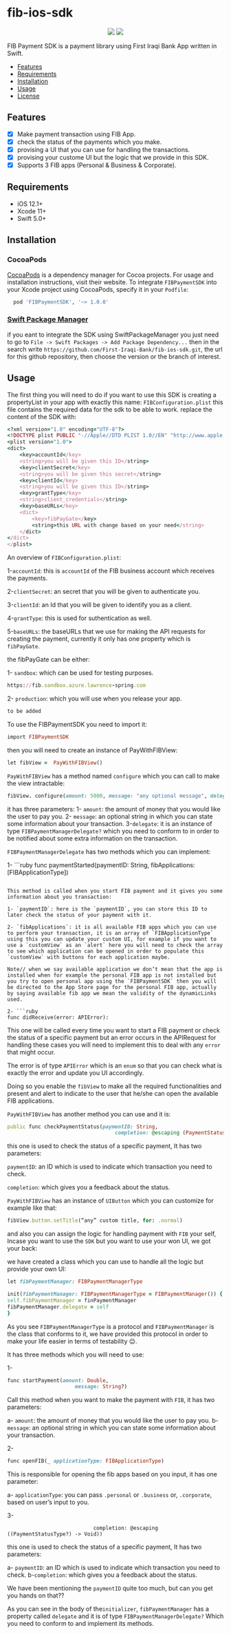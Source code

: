 # fib-ios-sdk

<p align="center">
<a href="https://cocoapods.org/pods/FIBPaymentSDK" alt="FIBPaymentSDK on CocoaPods" title="FIBPaymentSDK on CocoaPods"><img src="https://img.shields.io/cocoapods/v/RxSwift.svg" /></a>
<a href="https://github.com/apple/swift-package-manager" alt="FIBPaymentSDK on Swift Package Manager" title="FIBPaymentSDK on Swift Package Manager"><img src="https://img.shields.io/badge/Swift%20Package%20Manager-compatible-brightgreen.svg" /></a>
</p>

FIB Payment SDK is a payment library using First Iraqi Bank App written in Swift.

- [Features](#features)
- [Requirements](#requirements)
- [Installation](#installation)
- [Usage](#Usage)
- [License](#license)

## Features
- [x] Make payment transaction using FIB App.
- [x] check the status of the payments which you make.
- [x] provising a UI that you can use for handling the transactions.
- [x] provising your custome UI but the logic that we provide in this SDK. 
- [x] Supports 3 FIB apps (Personal & Business & Corporate).

## Requirements

- iOS 12.1+ 
- Xcode 11+
- Swift 5.0+

## Installation

### CocoaPods

[CocoaPods](https://cocoapods.org) is a dependency manager for Cocoa projects. For usage and installation instructions, visit their website. To integrate `FIBPaymentSDK` into your Xcode project using CocoaPods, specify it in your `Podfile`:

```ruby
  pod 'FIBPaymentSDK', '~> 1.0.0'
```

### [Swift Package Manager](https://github.com/apple/swift-package-manager)

if you eant to integrate the SDK using SwiftPackageManager you just need to go to `File -> Swift Packages -> Add Package Dependency...` then in the search write `https://github.com/First-Iraqi-Bank/fib-ios-sdk.git`, the url for this github repository, then choose the version or the branch of interest.

## Usage
The first thing you will need to do if you want to use this SDK is creating a propertyList in your app with exactly this name:
`FIBConfiguration.plist`
this file contains the required data for the sdk to be able to work.
replace the content of the SDK with:

```ruby
<?xml version="1.0" encoding="UTF-8"?>
<!DOCTYPE plist PUBLIC "-//Apple//DTD PLIST 1.0//EN" "http://www.apple.com/DTDs/PropertyList-1.0.dtd">
<plist version="1.0">
<dict>
	<key>accountId</key>
	<string>you will be given this ID</string>
	<key>clientSecret</key>
	<string>you will be given this secret</string>
	<key>clientId</key>
	<string>you will be given this ID</string>
	<key>grantType</key>
	<string>client_credentials</string>
	<key>baseURLs</key>
	<dict>
		<key>fibPayGate</key>
		<string>this URL with change based on your need</string>
	</dict>
</dict>
</plist>

```

An overview of `FIBConfiguration.plist`:

1-`accountId`: this is `accountId` of the FIB business account which receives the payments.

2-`clientSecret`: an secret that you will be given to authenticate you.

3-`clientId`: an Id that you will be given to identify you as a client.

4-`grantType`: this is used for suthentication as well.

5-`baseURLs`: the baseURLs that we use for making the API requests for creating the payment, currently it only has one property which is `fibPayGate`.

the fibPayGate can be either:

1- `sandbox`: which can be used for testing purposes.

```ruby
https://fib.sandbox.azure.lawrence-spring.com
```

2- `production`: which you will use when you release your app.

```ruby
to be added
```

To use the FIBPaymentSDK you need to import it:

```ruby
import FIBPaymentSDK
```

then you will need to create an instance of PayWithFIBView:

```ruby
let fibView =  PayWithFIBView()
```

`PayWithFIBView` has a method named `configure` which you can call to make the view intractable:

```ruby
fibView. configure(amount: 5000, message: "any optional message", delegate: self)
```

it has three parameters:
1- `amount`: the amount of money that you would like the user to pay you.
2- `message`: an optional string in which you can state some information about your transaction.
3-`delegate`: it is an instance of type `FIBPaymentManagerDelegate?` which you need to conform to in order to be notified about some extra information on the transaction.

`FIBPaymentManagerDelegate` has two methods which you can implement:

1- ```ruby
func paymentStarted(paymentID: String, fibApplications: [FIBApplicationType])
```

This method is called when you start FIB payment and it gives you some information about you transaction:

1- `paymentID`: here is the `paymentID`, you can store this ID to later check the status of your payment with it.

2- `fibApplications`: it is all available FIB apps which you can use to perform your transaction, it is an array of `FIBApplicationType` using this you can update your custom UI, for example if you want to use a `customView` as an `alert` here you will need to check the array to see which application can be opened in order to populate this `customView` with buttons for each application maybe.

Note// when we say available application we don’t mean that the app is installed when for example the personal FIB app is not installed but you try to open personal app using the `FIBPaymentSDK` then you will be directed to the App Store page for the personal FIB app, actually by saying available fib app we mean the validity of the dynamicLinks used.

2- ```ruby
func didReceive(error: APIError):
```

This one will be called every time you want to start a FIB payment or check the status of a specific payment but an error occurs in the APIRequest for handling these cases you will need to implement this to deal with any `error` that might occur.

The error is of type `APIError` which is an `enum`  so that you can check what is exactly the error and update you UI accordingly.

 Doing so you enable the `fibView` to make all the required functionalities and present and alert to indicate to the user that he/she can open the available FIB applications.

`PayWithFIBView` has another method you can use and it is:

```ruby
public func checkPaymentStatus(paymentID: String,
                                   completion: @escaping (PaymentStatusType?) -> Void)
```
                                   
 this one is used to check the status of a specific payment, It has two parameters:
 
`paymentID`: an ID which is used to indicate which transaction you need to check.

`completion`: which gives you a feedback about the status.

`PayWithFIBView` has an instance of `UIButton` which you can customize for example like that:

```ruby
fibView.button.setTitle(“any” custom title, for: .normal)
```

and also you can assign the logic for handling payment with `FIB` your self, Incase you want to use the `SDK` but you want to use your won UI, we got your back:

we have created a class which you can use to handle all the logic but provide your own UI:

```ruby
let fibPaymentManager: FIBPaymentManagerType

init(fibPaymentManager: FIBPaymentManagerType = FIBPaymentManager()) {
self.fibPaymentManager = finPaymentManager
fibPaymentManager.delegate = self
}
```

As you see `FIBPaymentManagerType` is a protocol and `FIBPaymentManager` is the class that conforms to it, we have provided this protocol in order to make your life easier in terms of testability 😉.

It has three methods which you will need to use:

1- 
```ruby
func startPayment(amount: Double,
                      message: String?)
```

Call this method when you want to make the payment with `FIB`, it has two parameters:

  a- `amount`: the amount of money that you would like the user to pay you.
  b- `message`: an optional string in which you can state some information about your transaction.

2- 
```ruby 
func openFIB(_ applicationType: FIBApplicationType)
```
This is responsible for opening the fib apps based on you input, it has one parameter:

  a- `applicationType`: you can pass `.personal` or `.business` or, `.corporate`, based on user’s input to you.

3- 
```rubyfunc checkPaymentStatus(paymentID: String,
                            completion: @escaping ((PaymentStatusType?) -> Void))
```

 this one is used to check the status of a specific payment, It has two parameters:

  a- `paymentID`: an ID which is used to indicate which transaction you need to check.
  b-`completion`: which gives you a feedback about the status.

We have been mentioning the `paymentID` quite too much, but can you get you hands on that??

As you can see in the body of the`initializer`, `fibPaymentManager` has a property called `delegate` and it is of type `FIBPaymentManagerDelegate?` Which you need to conform to and implement its methods.
